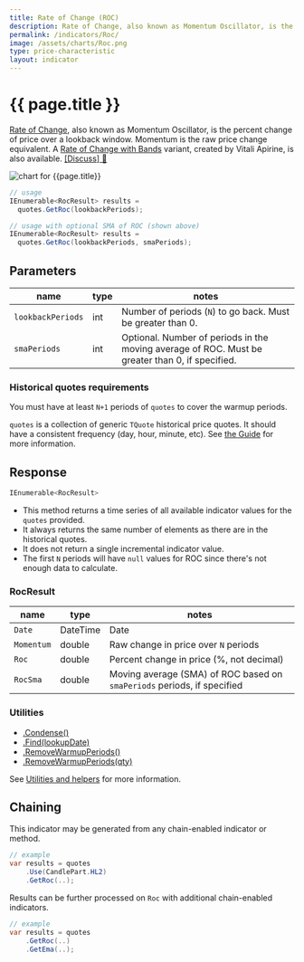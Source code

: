 ```yaml
---
title: Rate of Change (ROC)
description: Rate of Change, also known as Momentum Oscillator, is the percent change of price over a lookback window.  Momentum is the raw price change equivalent.
permalink: /indicators/Roc/
image: /assets/charts/Roc.png
type: price-characteristic
layout: indicator
---
```


# {{ page.title }}

[Rate of Change](https://en.wikipedia.org/wiki/Momentum_(technical_analysis)), also known as Momentum Oscillator, is the percent change of price over a lookback window.  Momentum is the raw price change equivalent.  A [Rate of Change with Bands]({{site.baseurl}}/indicators/RocWb/#content) variant, created by Vitali Apirine, is also available.
[[Discuss] :speech_balloon:]({{site.github.repository_url}}/discussions/242 "Community discussion about this indicator")

![chart for {{page.title}}]({{site.baseurl}}{{page.image}})

```csharp
// usage
IEnumerable<RocResult> results =
  quotes.GetRoc(lookbackPeriods);

// usage with optional SMA of ROC (shown above)
IEnumerable<RocResult> results =
  quotes.GetRoc(lookbackPeriods, smaPeriods);
```

## Parameters

| name | type | notes
| -- |-- |--
| `lookbackPeriods` | int | Number of periods (`N`) to go back.  Must be greater than 0.
| `smaPeriods` | int | Optional.  Number of periods in the moving average of ROC.  Must be greater than 0, if specified.

### Historical quotes requirements

You must have at least `N+1` periods of `quotes` to cover the warmup periods.

`quotes` is a collection of generic `TQuote` historical price quotes.  It should have a consistent frequency (day, hour, minute, etc).  See [the Guide]({{site.baseurl}}/guide/#historical-quotes) for more information.

## Response

```csharp
IEnumerable<RocResult>
```

- This method returns a time series of all available indicator values for the `quotes` provided.
- It always returns the same number of elements as there are in the historical quotes.
- It does not return a single incremental indicator value.
- The first `N` periods will have `null` values for ROC since there's not enough data to calculate.

### RocResult

| name | type | notes
| -- |-- |--
| `Date` | DateTime | Date
| `Momentum` | double | Raw change in price over `N` periods
| `Roc` | double | Percent change in price (%, not decimal)
| `RocSma` | double | Moving average (SMA) of ROC based on `smaPeriods` periods, if specified

### Utilities

- [.Condense()]({{site.baseurl}}/utilities#condense)
- [.Find(lookupDate)]({{site.baseurl}}/utilities#find-indicator-result-by-date)
- [.RemoveWarmupPeriods()]({{site.baseurl}}/utilities#remove-warmup-periods)
- [.RemoveWarmupPeriods(qty)]({{site.baseurl}}/utilities#remove-warmup-periods)

See [Utilities and helpers]({{site.baseurl}}/utilities#utilities-for-indicator-results) for more information.

## Chaining

This indicator may be generated from any chain-enabled indicator or method.

```csharp
// example
var results = quotes
    .Use(CandlePart.HL2)
    .GetRoc(..);
```

Results can be further processed on `Roc` with additional chain-enabled indicators.

```csharp
// example
var results = quotes
    .GetRoc(..)
    .GetEma(..);
```
